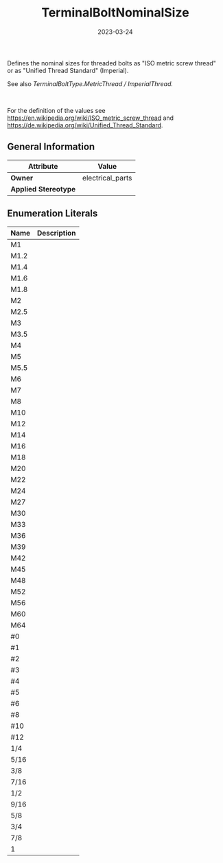 ﻿---
title: TerminalBoltNominalSize
toc: false
type: specs
date: "2023-03-24"
draft: false
specification: VEC
version: 2.0.2
documentType: "Recommendation"
elementType: Class
classes:
  - TerminalBoltNominalSize
menu_name: vec-2.0.2
---
<p> Defines the nominal sizes for threaded bolts as &quot;ISO metric screw thread&quot; or as &quot;Unified Thread Standard&quot; (Imperial).      </p>      <p> See also <i>TerminalBoltType.MetricThread /&#160;ImperialThread. </i>      </p>      <p> <i>&#160;</i>      </p>      <p> For the definition of the values see <a href="https://en.wikipedia.org/wiki/ISO_metric_screw_thread">https://en.wikipedia.org/wiki/ISO_metric_screw_thread</a> and <a href="https://de.wikipedia.org/wiki/Unified_Thread_Standard">https://de.wikipedia.org/wiki/Unified_Thread_Standard</a>.      </p>

## General Information

| Attribute               | Value |
|-------------------------|-------|
| **Owner**               | electrical_parts |
| **Applied Stereotype**  |   |

## Enumeration Literals
| Name          | **Description** |
|---------------|-----------------|
| M1 |  |
| M1.2 |  |
| M1.4 |  |
| M1.6 |  |
| M1.8 |  |
| M2 |  |
| M2.5 |  |
| M3 |  |
| M3.5 |  |
| M4 |  |
| M5 |  |
| M5.5 |  |
| M6 |  |
| M7 |  |
| M8 |  |
| M10 |  |
| M12 |  |
| M14 |  |
| M16 |  |
| M18 |  |
| M20 |  |
| M22 |  |
| M24 |  |
| M27 |  |
| M30 |  |
| M33 |  |
| M36 |  |
| M39 |  |
| M42 |  |
| M45 |  |
| M48 |  |
| M52 |  |
| M56 |  |
| M60 |  |
| M64 |  |
| #0 |  |
| #1 |  |
| #2 |  |
| #3 |  |
| #4 |  |
| #5 |  |
| #6 |  |
| #8 |  |
| #10 |  |
| #12 |  |
| 1/4 |  |
| 5/16 |  |
| 3/8 |  |
| 7/16 |  |
| 1/2 |  |
| 9/16 |  |
| 5/8 |  |
| 3/4 |  |
| 7/8 |  |
| 1 |  |

